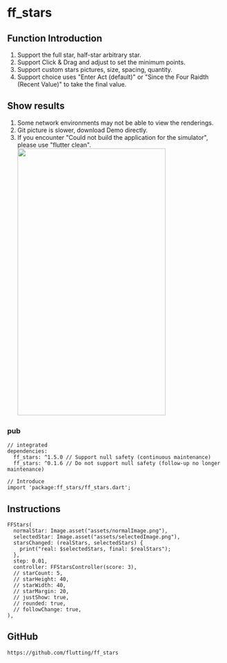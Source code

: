 # ff_stars

## Function Introduction
1. Support the full star, half-star arbitrary star.
2. Support Click & Drag and adjust to set the minimum points.
3. Support custom stars pictures, size, spacing, quantity.
4. Support choice uses "Enter Act (default)" or "Since the Four Raidth (Recent Value)" to take the final value.

## Show results
1. Some network environments may not be able to view the renderings.
2. Git picture is slower, download Demo directly.
3. If you encounter "Could not build the application for the simulator", please use "flutter clean".
   <img src="https://github.com/flutting/ff_source/blob/main/ff_stars/ff_stars.gif" width="343" height="617">

### pub
```
// integrated
dependencies:
  ff_stars: ^1.5.0 // Support null safety (continuous maintenance)
  ff_stars: ^0.1.6 // Do not support null safety (follow-up no longer maintenance)

// Introduce
import 'package:ff_stars/ff_stars.dart';
```

## Instructions
```
FFStars(
  normalStar: Image.asset("assets/normalImage.png"),
  selectedStar: Image.asset("assets/selectedImage.png"),
  starsChanged: (realStars, selectedStars) {
    print("real: $selectedStars, final: $realStars");
  },
  step: 0.01,
  controller: FFStarsController(score: 3),
  // starCount: 5,
  // starHeight: 40,
  // starWidth: 40,
  // starMargin: 20,
  // justShow: true,
  // rounded: true,
  // followChange: true,
),
```

## GitHub
```
https://github.com/flutting/ff_stars
```